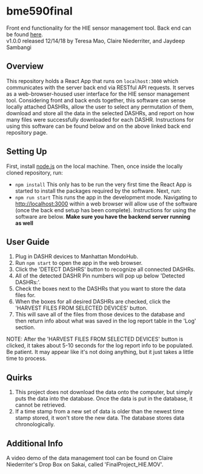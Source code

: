 # bme590final
Front end functionality for the HIE sensor management tool. Back end can be found [here](https://github.com/jcsambangi/bme590final_backend).  
v1.0.0 released 12/14/18 by Teresa Mao, Claire Niederriter, and Jaydeep Sambangi

## Overview
This repository holds a React App that runs on `localhost:3000` which communicates with the server back end via RESTful API requests. It serves as a web-browser-housed user interface for the HIE sensor management tool. Considering front and back ends together, this software can sense locally attached DASHRs, allow the user to select any permutation of them, download and store all the data in the selected DASHRs, and report on how many files were successfully downloaded for each DASHR. Instructions for using this software can be found below and on the above linked back end repository page.

## Setting Up
First, install [node.js](https://nodejs.org/en/) on the local machine. Then, once inside the locally cloned repository, run:
* `npm install`
This only has to be run the very first time the React App is started to install the packages required by the software. Next, run:
* `npm run start`
This runs the app in the development mode. Navigating to [http://localhost:3000](http://localhost:3000) within a web browser will allow use of the software (once the back end setup has been complete). Instructions for using the software are below.
**Make sure you have the backend server running as well**

## User Guide
1) Plug in DASHR devices to Manhattan MondoHub.
2) Run `npm start` to open the app in the web browser.
3) Click the 'DETECT DASHRS' button to recognize all connected DASHRs.
4) All of the detected DASHR Pin numbers will pop up below 'Detected DASHRs:'.
5) Check the boxes next to the DASHRs that you want to store the data files for.
6) When the boxes for all desired DASHRs are checked, click the 'HARVEST FILES FROM SELECTED DEVICES' button. 
7) This will save all of the files from those devices to the database and then return info about what was saved in the log report table in the 'Log' section.

NOTE: After the 'HARVEST FILES FROM SELECTED DEVICES' button is clicked, it takes about 5-10 seconds for the log report info to be populated. Be patient. It may appear like it's not doing anything, but it just takes a little time to process.

## Quirks

1) This project does not download the data onto the computer, but simply puts the data into the database. Once the data is put in the database, it cannot be retrieved.
2) If a time stamp from a new set of data is older than the newest time stamp stored, it won't store the new data. The database stores data chronologically.

## Additional Info
A video demo of the data management tool can be found on Claire Niederriter's Drop Box on Sakai, called 'FinalProject_HIE.MOV'. 
